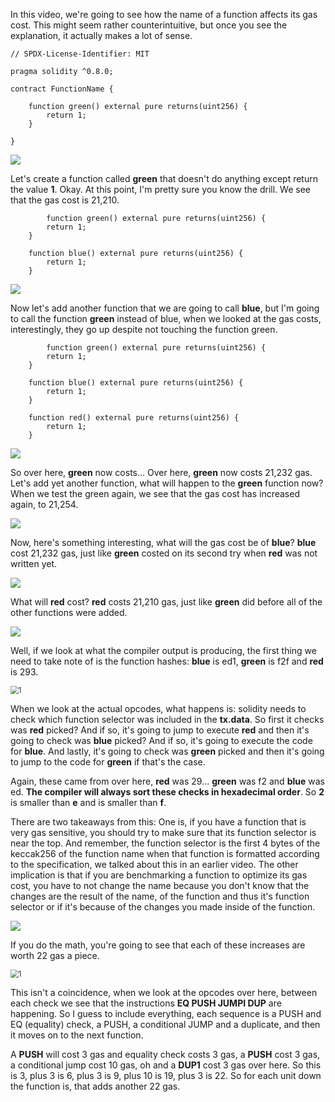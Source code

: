 In this video, we're going to see how the name of a function affects its gas cost. This might seem rather counterintuitive, but once you see the explanation, it actually makes a lot of sense. 

```solidity
// SPDX-License-Identifier: MIT

pragma solidity ^0.8.0;

contract FunctionName {

    function green() external pure returns(uint256) {
        return 1;
    }

}
```

![](green.png)

Let's create a function called **green** that doesn't do anything except return the value **1**. Okay. At this point, I'm pretty sure you know the drill. We see that the gas cost is 21,210. 

```solidity
		function green() external pure returns(uint256) {
        return 1;
    }

    function blue() external pure returns(uint256) {
        return 1;
    }
```

![](green2.png)

Now let's add another function that we are going to call **blue**, but I'm going to call the function **green** instead of blue, when we looked at the gas costs, interestingly, they go up despite not touching the function green. 

```solidity
		function green() external pure returns(uint256) {
        return 1;
    }

    function blue() external pure returns(uint256) {
        return 1;
    }

    function red() external pure returns(uint256) {
        return 1;
    }
```

![](green3.png)

So over here, **green** now costs... Over here, **green** now costs 21,232 gas. Let's add yet another function, what will happen to the **green** function now? When we test the green again, we see that the gas cost has increased again, to 21,254. 

![](blue.png)

Now, here's something interesting, what will the gas cost be of **blue**? **blue** cost 21,232 gas, just like **green** costed on its second try when **red** was not written yet. 

![](red.png)

What will **red** cost? **red** costs 21,210 gas, just like **green** did before all of the other functions were added. 

![](functionhashes.png)

Well, if we look at what the compiler output is producing, the first thing we need to take note of is the function hashes: **blue** is ed1, **green** is f2f and **red** is 293. 

<img src="opcodes.png" alt="1" style="zoom:80%;" />

When we look at the actual opcodes, what happens is: solidity needs to check which function selector was included in the **tx.data**. So first it checks was **red** picked? And if so, it's going to jump to execute **red** and then it's going to check was **blue** picked? And if so, it's going to execute the code for **blue**. And lastly, it's going to check was **green** picked and then it's going to jump to the code for **green** if that's the case. 

Again, these came from over here, **red** was 29... **green** was f2 and **blue** was ed. **The compiler will always sort these checks in hexadecimal order**. So **2** is smaller than **e** and is smaller than **f**. 

There are two takeaways from this: One is, if you have a function that is very gas sensitive, you should try to make sure that its function selector is near the top. And remember, the function selector is the first 4 bytes of the keccak256 of the function name when that function is formatted according to the specification, we talked about this in an earlier video. The other implication is that if you are benchmarking a function to optimize its gas cost, you have to not change the name because you don't know that the changes are the result of the name, of the function and thus it's function selector or if it's because of the changes you made inside of the function. 

![](gasincrease.png)

If you do the math, you're going to see that each of these increases are worth 22 gas a piece. 

<img src="opcodes.png" alt="1" style="zoom:80%;" />

This isn't a coincidence, when we look at the opcodes over here, between each check we see that the instructions **EQ PUSH JUMPI DUP** are happening. So I guess to include everything, each sequence is a PUSH and EQ (equality) check, a PUSH, a conditional JUMP and a duplicate, and then it moves on to the next function. 

A **PUSH** will cost 3 gas and equality check costs 3 gas, a **PUSH** cost 3 gas, a conditional jump cost 10 gas, oh and a **DUP1** cost 3 gas over here. So this is 3, plus 3 is 6, plus 3 is 9, plus 10 is 19, plus 3 is 22. So for each unit down the function is, that adds another 22 gas.
